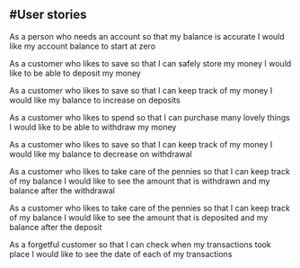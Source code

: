 #User stories
---------------

As a person who needs an account
so that my balance is accurate
I would like my account balance to start at zero

As a customer who likes to save
so that I can safely store my money
I would like to be able to deposit my money

As a customer who likes to save
so that I can keep track of my money
I would like my balance to increase on deposits

As a customer who likes to spend
so that I can purchase many lovely things
I would like to be able to withdraw my money

As a customer who likes to save
so that I can keep track of my money
I would like my balance to decrease on withdrawal

As a customer who likes to take care of the pennies
so that I can keep track of my balance
I would like to see the amount that is withdrawn and my balance after the withdrawal

As a customer who likes to take care of the pennies
so that I can keep track of my balance
I would like to see the amount that is deposited and my balance after the deposit

As a forgetful customer
so that I can check when my transactions took place
I would like to see the date of each of my transactions
